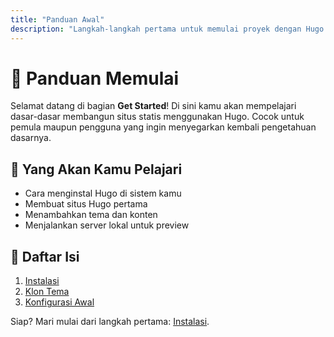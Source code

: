 ```yaml
---
title: "Panduan Awal"
description: "Langkah-langkah pertama untuk memulai proyek dengan Hugo."
---
```


# 🚀 Panduan Memulai

Selamat datang di bagian **Get Started**! Di sini kamu akan mempelajari dasar-dasar membangun situs statis menggunakan Hugo. Cocok untuk pemula maupun pengguna yang ingin menyegarkan kembali pengetahuan dasarnya.

## 📌 Yang Akan Kamu Pelajari

- Cara menginstal Hugo di sistem kamu
- Membuat situs Hugo pertama
- Menambahkan tema dan konten
- Menjalankan server lokal untuk preview

## 📖 Daftar Isi

1. [Instalasi](/id/get-started/installation/)
2. [Klon Tema](/id/get-started/clone-theme/)
3. [Konfigurasi Awal](/id/get-started/configuration/)

Siap? Mari mulai dari langkah pertama: [Instalasi](/id/get-started/installation/).
